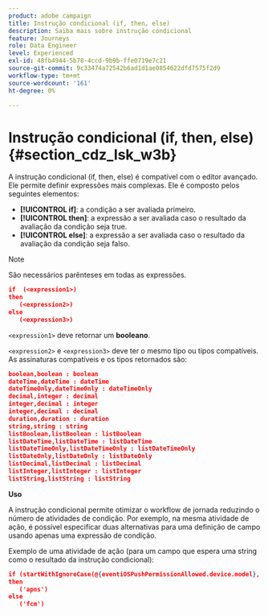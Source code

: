 ```yaml
---
product: adobe campaign
title: Instrução condicional (if, then, else)
description: Saiba mais sobre instrução condicional
feature: Journeys
role: Data Engineer
level: Experienced
exl-id: 48fb4944-5b78-4ccd-9b9b-ffe0719e7c21
source-git-commit: 9c33474a72542b6ad1d1ae0854622dfd7575f2d9
workflow-type: tm+mt
source-wordcount: '161'
ht-degree: 0%

---
```


# Instrução condicional (if, then, else) {#section_cdz_lsk_w3b}

A instrução condicional (if, then, else) é compatível com o editor avançado. Ele permite definir expressões mais complexas. Ele é composto pelos seguintes elementos:

* **[!UICONTROL if]**: a condição a ser avaliada primeiro.
* **[!UICONTROL then]**: a expressão a ser avaliada caso o resultado da avaliação da condição seja true.
* **[!UICONTROL else]**: a expressão a ser avaliada caso o resultado da avaliação da condição seja falso.

>[!NOTE]
>
>São necessários parênteses em todas as expressões.

```json
if  (<expression1>)
then
   (<expression2>)
else
   (<expression3>)
```

`<expression1>` deve retornar um **booleano**.

`<expression2>` e `<expression3>` deve ter o mesmo tipo ou tipos compatíveis. As assinaturas compatíveis e os tipos retornados são:

```json
boolean,boolean : boolean
dateTime,dateTime : dateTime
dateTimeOnly,dateTimeOnly : dateTimeOnly
decimal,integer : decimal
integer,decimal : integer
integer,decimal : decimal
duration,duration : duration
string,string : string
listBoolean,listBoolean : listBoolean
listDateTime,listDateTime : listDateTime
listDateTimeOnly,listDateTimeOnly : listDateTimeOnly
listDateOnly,listDateOnly : listDateOnly
listDecimal,listDecimal : listDecimal
listInteger,listInteger : listInteger
listString,listString : listString
```

**Uso**

A instrução condicional permite otimizar o workflow de jornada reduzindo o número de atividades de condição. Por exemplo, na mesma atividade de ação, é possível especificar duas alternativas para uma definição de campo usando apenas uma expressão de condição.

Exemplo de uma atividade de ação (para um campo que espera uma string como o resultado da instrução condicional):

```json
if (startWithIgnoreCase(@{eventiOSPushPermissionAllowed.device.model}, 'iPad') or startWithIgnoreCase(@{eventiOSPushPermissionAllowed.device.model}, 'iOS'))
then
   ('apns')
else
   ('fcm')
```
